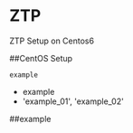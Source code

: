 # ZTP
ZTP Setup on Centos6

##CentOS Setup

``` example ```


* example
* 'example_01', 'example_02'


##example
